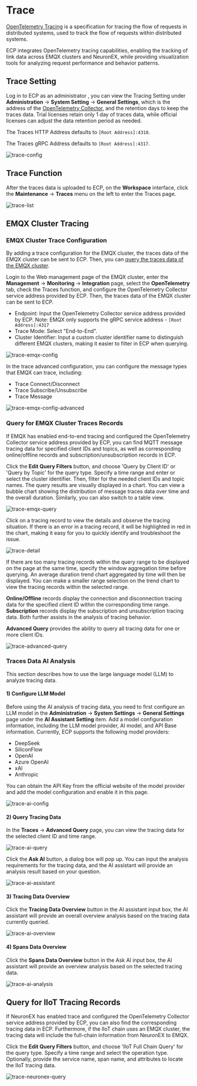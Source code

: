 # Trace

[OpenTelemetry Tracing](https://opentelemetry.io/docs/concepts/signals/traces/) is a specification for tracing the flow of requests in distributed systems, used to track the flow of requests within distributed systems. 

ECP integrates OpenTelemetry tracing capabilities, enabling the tracking of link data across EMQX clusters and NeuronEX, while providing visualization tools for analyzing request performance and behavior patterns.

## Trace Setting

Log in to ECP as an administrator , you can view the Tracing Setting under **Administration** -> **System Setting** -> **General Settings**, which is the address of the [OpenTelemetry Collector](https://opentelemetry.io/docs/collector/getting-started), and the retention days to keep the traces data. Trial licenses retain only 1 day of traces data, while official licenses can adjust the data retention period as needed.

The Traces HTTP Address defaults to `[Root Address]:4318`.

The Traces gRPC Address defaults to `[Root Address]:4317`.

![trace-config](_assets/trace-config.png)

## Trace Function

After the traces data is uploaded to ECP, on the **Workspace** interface, click the **Maintenance** -> **Traces** menu on the left to enter the Traces page.

![trace-list](_assets/trace-list.png)

## EMQX Cluster Tracing

### EMQX Cluster Trace Configuration

By adding a trace configuration for the EMQX cluster, the traces data of the EMQX cluster can be sent to ECP. Then, you can [query the traces data of the EMQX cluster](#query-for-emqx-cluster-traces-records).

Login to the Web management page of the EMQX cluster, enter the **Management** -> **Monitoring** -> **Integration** page, select the **OpenTelemetry** tab, check the Traces function, and configure the OpenTelemetry Collector service address provided by ECP. Then, the traces data of the EMQX cluster can be sent to ECP.

- Endpoint: Input the OpenTelemetry Collector service address provided by ECP. Note: EMQX only supports the gRPC service address - `[Root Address]:4317`
- Trace Mode: Select "End-to-End".
- Cluster Identifier: Input a custom cluster identifier name to distinguish different EMQX clusters, making it easier to filter in ECP when querying.

![trace-emqx-config](_assets/trace-emqx-1-en.png)

In the trace advanced configuration, you can configure the message types that EMQX can trace, including:

- Trace Connect/Disconnect
- Trace Subscribe/Unsubscribe
- Trace Message

![trace-emqx-config-advanced](_assets/trace-emqx-2-en.png)


### Query for EMQX Cluster Traces Records

If EMQX has enabled end-to-end tracing and configured the OpenTelemetry Collector service address provided by ECP, you can find MQTT message tracing data for specified client IDs and topics, as well as corresponding online/offline records and subscription/unsubscription records in ECP.

Click the **Edit Query Filters** button, and choose 'Query by Client ID' or 'Query by Topic' for the query type. Specify a time range and enter or select the cluster identifier. Then, filter for the needed client IDs and topic names. The query results are visually displayed in a chart. You can view a bubble chart showing the distribution of message traces data over time and the overall duration. Similarly, you can also switch to a table view.

![trace-emqx-query](_assets/trace-emqx-query.png)

Click on a tracing record to view the details and observe the tracing situation. If there is an error in a tracing record, it will be highlighted in red in the chart, making it easy for you to quickly identify and troubleshoot the issue.

![trace-detail](_assets/trace-detail.png)

If there are too many tracing records within the query range to be displayed on the page at the same time, specify the window aggregation time before querying. An average duration trend chart aggregated by time will then be displayed. You can make a smaller range selection on the trend chart to view the tracing records within the selected range.

**Online/Offline** records display the connection and disconnection tracing data for the specified client ID within the corresponding time range. **Subscription** records display the subscription and unsubscription tracing data. Both further assists in the analysis of tracing behavior.

**Advanced Query** provides the ability to query all tracing data for one or more client IDs.

![trace-advanced-query](_assets/trace-advanced-query.png)

### Traces Data AI Analysis

This section describes how to use the large language model (LLM) to analyze tracing data.

#### 1) Configure LLM Model

Before using the AI analysis of tracing data, you need to first configure an LLM model in the **Administration** -> **System Settings** -> **General Settings** page under the **AI Assistant Setting** item. Add a model configuration information, including the LLM model provider, AI model, and API Base information. Currently, ECP supports the following model providers:

- DeepSeek
- SiliconFlow
- OpenAI
- Azure OpenAI
- xAI
- Anthropic

You can obtain the API Key from the official website of the model provider and add the model configuration and enable it in this page.

![trace-ai-config](_assets/trace-ai-config-en.png)

#### 2) Query Tracing Data

In the **Traces** -> **Advanced Query** page, you can view the tracing data for the selected client ID and time range.

![trace-ai-query](_assets/trace-ai-1-en.png)

Click the **Ask AI** button, a dialog box will pop up. You can input the analysis requirements for the tracing data, and the AI assistant will provide an analysis result based on your question.

![trace-ai-assistant](_assets/trace-ai-2-en.png)

#### 3) Tracing Data Overview

Click the **Tracing Data Overview** button in the AI assistant input box, the AI assistant will provide an overall overview analysis based on the tracing data currently queried.

![trace-ai-overview](_assets/trace-ai-3-en.png)

#### 4) Spans Data Overview

Click the **Spans Data Overview** button in the Ask AI input box, the AI assistant will provide an overview analysis based on the selected tracing data.

![trace-ai-analysis](_assets/trace-ai-4-en.png)



## Query for IIoT Tracing Records

If NeuronEX has enabled trace and configured the OpenTelemetry Collector service address provided by ECP, you can also find the corresponding tracing data in ECP. Furthermore, if the IIoT chain uses an EMQX cluster, the tracing data will include the full-chain information from NeuronEX to EMQX.

Click the **Edit Query Filters** button, and choose 'IIoT Full Chain Query' for the query type. Specify a time range and select the operation type. Optionally, provide the service name, span name, and attributes to locate the IIoT tracing data.

![trace-neuronex-query](_assets/trace-neuronex-query.png)